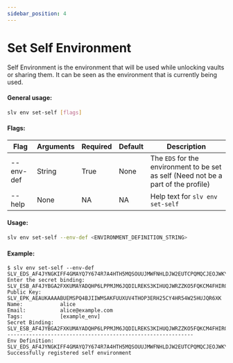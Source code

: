 ```yaml
---
sidebar_position: 4
---
```


# Set Self Environment
Self Environment is the environment that will be used while unlocking vaults or sharing them. It can be seen as the environment that is currently being used.

#### General usage:
```bash
slv env set-self [flags]
```

#### Flags:
| Flag | Arguments | Required | Default | Description |
| -- | -- | -- | -- | -- |
| --env-def | String | True | None | The `EDS` for the environment to be set as self (Need not be a part of the profile)  |
| --help | None | NA | NA| Help text for `slv env set-self` |

#### Usage:
```bash
slv env set-self --env-def <ENVIRONMENT_DEFINITION_STRING>
```

#### Example:
```
$ slv env set-self --env-def SLV_EDS_AF4JYNGKIFF4GMAYQ7Y674R7A4HTH5MQSOUUJMWFNHLDJW2EUTCPQMQCJEOJWKYW6G5UWQMPB7H66G7W6KLFGNBUIHAD23AHMXGSBFPUIZFCSW5P23HG46F3LIXHO2ZHZW67O6574W6X5MWXVLJYXZXOTHV25YN3IWR722WT3XWA2GA6IMQQRBE4EKAUDFMQ6J757USXFDDUYV7RUPGK7DX5OSOPLZKME4YPJYLQQZ4MCHY3VCHHQZLQCRH7JWNG7KPOUAIC7D4Q2AAA77745LZ2FQ
Enter the secret binding: SLV_ESB_AF4JYBGA2FXKUMAYADQHP6LPPMJM6JQDILREKS3KIHUQJWRZZKO5FQKCM4FHIRGR7DXPWHRQIACMHSNZVOOTJ7EDBGRAOODHEABHYIYY5O4Q23WD7TOZWSKIF66XVPZPLNXNTHJVNLVG3DH4N3237LZ7QMOJLGKSHHS6F7JQKOWCW3QLCYXLDYBBZFJ5ZRGVCEXXZVZYLR2ER33X3JLNJNHYICODVMPQ5VREN5GDSLSDLENJ6PUMFXKHZ5EHGOIGIT4TEW6LOYW6XMYR452BRPZSKKXLM5ZT7KHAVL64LPKNK45R3HAPH6IXAAAP772O3VBWC
Public Key:      SLV_EPK_AEAUKAAAABUEMSPQ4BJIIWMSAKFUUXUV4THOP3ERH25CY4HR54W25HUJQR6XK
Name:            alice
Email:           alice@example.com
Tags:            [example_env]
Secret Binding:  SLV_ESB_AF4JYBGA2FXKUMAYADQHP6LPPMJM6JQDILREKS3KIHUQJWRZZKO5FQKCM4FHIRGR7DXPWHRQIACMHSNZVOOTJ7EDBGRAOODHEABHYIYY5O4Q23WD7TOZWSKIF66XVPZPLNXNTHJVNLVG3DH4N3237LZ7QMOJLGKSHHS6F7JQKOWCW3QLCYXLDYBBZFJ5ZRGVCEXXZVZYLR2ER33X3JLNJNHYICODVMPQ5VREN5GDSLSDLENJ6PUMFXKHZ5EHGOIGIT4TEW6LOYW6XMYR452BRPZSKKXLM5ZT7KHAVL64LPKNK45R3HAPH6IXAAAP772O3VBWC
------------------------------------------------------------
Env Definition:  SLV_EDS_AF4JYNGKIFF4GMAYQ7Y674R7A4HTH5MQSOUUJMWFNHLDJW2EUTCPQMQCJEOJWKYW6G5UWQMPB7H66G7W6KLFGNBUIHAD23AHMXGSBFPUIZFCSW5P23HG46F3LIXHO2ZHZW67O6574W6X5MWXVLJYXZXOTHV25YN3IWR722WT3XWA2GA6IMQQRBE4EKAUDFMQ6J757USXFDDUYV7RUPGK7DX5OSOPLZKME4YPJYLQQZ4MCHY3VCHHQZLQCRH7JWNG7KPOUAIC7D4Q2AAA77745LZ2FQ
Successfully registered self environment
```
